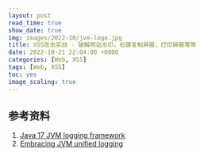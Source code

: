 ```yaml
---
layout: post
read_time: true
show_date: true
img: images/2022-10/jvm-logo.jpg
title: XSS攻击实战 - 破解网站水印，右键复制屏蔽，打印屏蔽等等
date: 2022-10-21 22:04:00 +0800
categories: [Web, XSS]
tags: [Web, XSS]
toc: yes
image_scaling: true
---
```








## 参考资料

1. [Java 17 JVM logging framework](https://docs.oracle.com/en/java/javase/17/docs/specs/man/java.html#enable-logging-with-the-jvm-unified-logging-framework)
2. [Embracing JVM unified logging](https://blog.arkey.fr/2020/07/28/embracing-jvm-unified-logging-jep-158-jep-271/)




